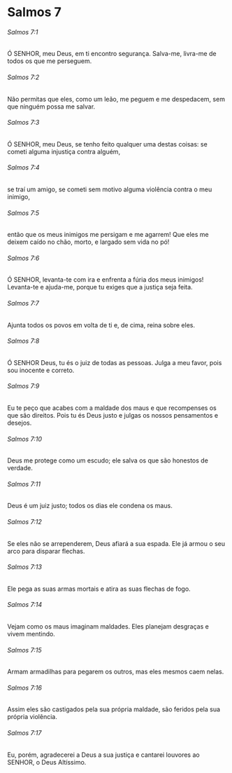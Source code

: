 # Salmos 7

###### Salmos 7:1

Ó SENHOR, meu Deus, em ti encontro segurança. Salva-me, livra-me de todos os que me perseguem.

###### Salmos 7:2

Não permitas que eles, como um leão, me peguem e me despedacem, sem que ninguém possa me salvar.

###### Salmos 7:3

Ó SENHOR, meu Deus, se tenho feito qualquer uma destas coisas: se cometi alguma injustiça contra alguém,

###### Salmos 7:4

se traí um amigo, se cometi sem motivo alguma violência contra o meu inimigo,

###### Salmos 7:5

então que os meus inimigos me persigam e me agarrem! Que eles me deixem caído no chão, morto, e largado sem vida no pó!

###### Salmos 7:6

Ó SENHOR, levanta-te com ira e enfrenta a fúria dos meus inimigos! Levanta-te e ajuda-me, porque tu exiges que a justiça seja feita.

###### Salmos 7:7

Ajunta todos os povos em volta de ti e, de cima, reina sobre eles.

###### Salmos 7:8

Ó SENHOR Deus, tu és o juiz de todas as pessoas. Julga a meu favor, pois sou inocente e correto.

###### Salmos 7:9

Eu te peço que acabes com a maldade dos maus e que recompenses os que são direitos. Pois tu és Deus justo e julgas os nossos pensamentos e desejos.

###### Salmos 7:10

Deus me protege como um escudo; ele salva os que são honestos de verdade.

###### Salmos 7:11

Deus é um juiz justo; todos os dias ele condena os maus.

###### Salmos 7:12

Se eles não se arrependerem, Deus afiará a sua espada. Ele já armou o seu arco para disparar flechas.

###### Salmos 7:13

Ele pega as suas armas mortais e atira as suas flechas de fogo.

###### Salmos 7:14

Vejam como os maus imaginam maldades. Eles planejam desgraças e vivem mentindo.

###### Salmos 7:15

Armam armadilhas para pegarem os outros, mas eles mesmos caem nelas.

###### Salmos 7:16

Assim eles são castigados pela sua própria maldade, são feridos pela sua própria violência.

###### Salmos 7:17

Eu, porém, agradecerei a Deus a sua justiça e cantarei louvores ao SENHOR, o Deus Altíssimo.

